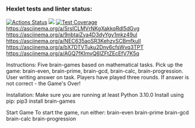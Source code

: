 ### Hexlet tests and linter status:
[![Actions Status](https://github.com/prStudentka/python-project-49/workflows/hexlet-check/badge.svg)](https://github.com/prStudentka/python-project-49/actions) 
<a href="https://codeclimate.com/github/prStudentka/python-project-49/maintainability"><img src="https://api.codeclimate.com/v1/badges/ba9849db3701e0125ea1/maintainability" /></a>
[![Test Coverage](https://api.codeclimate.com/v1/badges/ba9849db3701e0125ea1/test_coverage)](https://codeclimate.com/github/prStudentka/python-project-49/test_coverage)
https://asciinema.org/a/SrsICLMVrNKgXakkqRdl5dGvg
https://asciinema.org/a/9nbtaiZva4D3dyYgy1mkz49uI
https://asciinema.org/a/NEC635aoSR3KehzySCBmfkuIl
https://asciinema.org/a/bX7DTVTuku2Dny6cfsWvq3TPT
https://asciinema.org/a/AGQ7fKImvQ6lZFtZEcEfV7K5q

Instructions:
Five brain-games based on mathematical tasks.
Pick up the game: brain-even, brain-prime, brain-gcd, brain-calc, brain-progression.
User writing answer on task.
Players have played three rounds.
If answer is not correct - the Game's Over!

Installation:
Make sure you are running at least Python 3.10.0
Install using pip:  pip3 install brain-games

Start Game
To start the game, run either:
brain-even
brain-prime
brain-gcd
brain-calc
brain-progression
